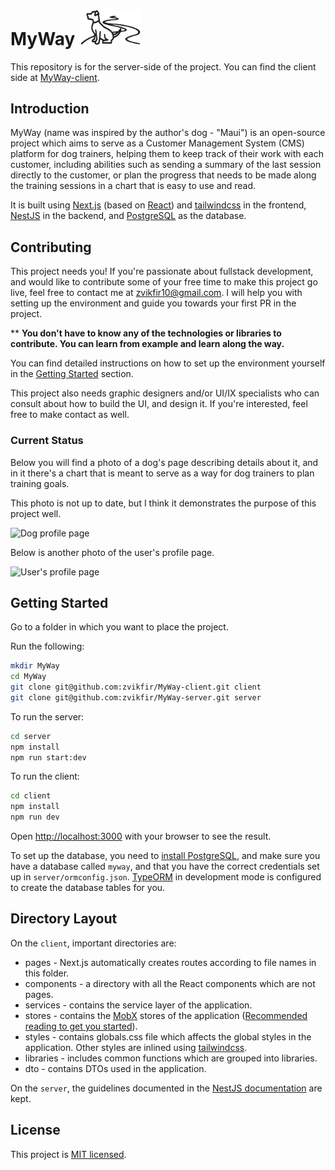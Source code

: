 # MyWay <img src="doc/assets/logo.png" alt="Logo of a dog sitting at the end of a curvy path" width="100">

This repository is for the server-side of the project. You can find the client side at [MyWay-client](https://github.com/zvikfir/MyWay-client).

## Introduction

MyWay (name was inspired by the author's dog - "Maui") is an open-source project which aims to serve as a Customer Management System (CMS) platform for dog trainers, helping them to keep track of their work with each customer, including abilities such as sending a summary of the last session directly to the customer, or plan the progress that needs to be made along the training sessions in a chart that is easy to use and read.

It is built using [Next.js](https://nextjs.org) (based on [React](https://reactjs.org)) and [tailwindcss](https://tailwindcss.com) in the frontend, [NestJS](https://nestjs.com) in the backend, and [PostgreSQL](https://www.postgresql.org) as the database.

## Contributing

This project needs you! If you're passionate about fullstack development, and would like to contribute some of your free time to make this project go live, feel free to contact me at <zvikfir10@gmail.com>. I will help you with setting up the environment and guide you towards your first PR in the project.

** **You don't have to know any of the technologies or libraries to contribute. You can learn from example and learn along the way.**

You can find detailed instructions on how to set up the environment yourself in the [Getting Started](#getting-started) section.

This project also needs graphic designers and/or UI/IX specialists who can consult about how to build the UI, and design it. If you're interested, feel free to make contact as well.

### Current Status

Below you will find a photo of a dog's page describing details about it, and in it there's a chart that is meant to serve as a way for dog trainers to plan training goals.

This photo is not up to date, but I think it demonstrates the purpose of this project well.

![Dog profile page](doc/assets/dog-profile-page.png)

Below is another photo of the user's profile page.

![User's profile page](doc/assets/user-profile.png)

## Getting Started

Go to a folder in which you want to place the project.

Run the following:

```bash
mkdir MyWay
cd MyWay
git clone git@github.com:zvikfir/MyWay-client.git client
git clone git@github.com:zvikfir/MyWay-server.git server
```

To run the server:

```bash
cd server
npm install
npm run start:dev
```

To run the client:

```bash
cd client
npm install
npm run dev
```

Open [http://localhost:3000](http://localhost:3000) with your browser to see the result.

To set up the database, you need to [install PostgreSQL](https://www.postgresql.org/download/), and make sure you have a database called `myway`, and that you have the correct credentials set up in `server/ormconfig.json`. [TypeORM](https://typeorm.io) in development mode is configured to create the database tables for you.

## Directory Layout

On the `client`, important directories are:
* pages - Next.js automatically creates routes according to file names in this folder.
* components - a directory with all the React components which are not pages.
* services - contains the service layer of the application.
* stores - contains the [MobX](https://mobx.js.org/README.html) stores of the application ([Recommended reading to get you started](https://dev.to/zvikfir/next-js-nestjs-mobx-and-how-i-structured-my-open-source-project-5gco)).
* styles - contains globals.css file which affects the global styles in the application. Other styles are inlined using [tailwindcss](https://tailwindcss.com).
* libraries - includes common functions which are grouped into libraries.
* dto - contains DTOs used in the application.

On the `server`, the guidelines documented in the [NestJS documentation](https://docs.nestjs.com) are kept.

## License

This project is [MIT licensed](./LICENSE).